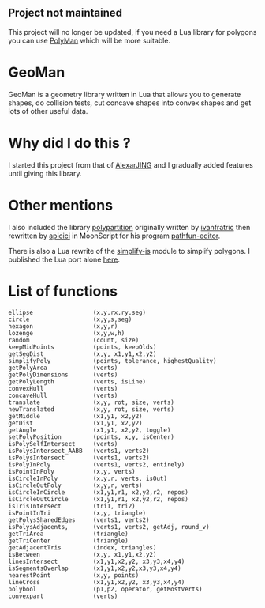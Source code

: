 ## Project not maintained

This project will no longer be updated, if you need a Lua library for polygons you can use [PolyMan](https://github.com/Bigfoot71/PolyMan) which will be more suitable.

# GeoMan

GeoMan is a geometry library written in Lua that allows you to generate shapes, do collision tests, cut concave shapes into convex shapes and get lots of other useful data.

# Why did I do this ?

I started this project from that of [AlexarJING](https://github.com/AlexarJING/polygon/) and I gradually added features until giving this library.

# Other mentions

I also included the library [polypartition](https://github.com/ivanfratric/polypartition) originally written by [ivanfratric](https://github.com/ivanfratric) then rewritten by [apicici](https://github.com/apicici) in MoonScript for his program [pathfun-editor](https://github.com/apicici/pathfun-editor).

There is also a Lua rewrite of the [simplify-js](https://github.com/mourner/simplify-js) module to simplify polygons. I published the Lua port alone [here](https://github.com/Bigfoot71/simplify-lua).

# List of functions

    ellipse                 (x,y,rx,ry,seg)
    circle                  (x,y,s,seg)
    hexagon	                (x,y,r)
    lozenge                 (x,y,w,h)
    random                  (count, size)
    keepMidPoints           (points, keepOlds)
    getSegDist              (x,y, x1,y1,x2,y2)
    simplifyPoly            (points, tolerance, highestQuality)
    getPolyArea    	        (verts)
    getPolyDimensions       (verts)
    getPolyLength           (verts, isLine)
    convexHull              (verts)
    concaveHull             (verts)
    translate   	        (x,y, rot, size, verts)
    newTranslated           (x,y, rot, size, verts)
    getMiddle               (x1,y1, x2,y2)
    getDist                 (x1,y1, x2,y2)
    getAngle                (x1,y1, x2,y2, toggle)
    setPolyPosition         (points, x,y, isCenter)
    isPolySelfIntersect     (verts)
    isPolysIntersect_AABB   (verts1, verts2)
    isPolysIntersect        (verts1, verts2)
    isPolyInPoly            (verts1, verts2, entirely)
    isPointInPoly           (x,y, verts)
    isCircleInPoly          (x,y,r, verts, isOut)
    isCircleOutPoly         (x,y,r, verts)
    isCircleInCircle        (x1,y1,r1, x2,y2,r2, repos)
    isCircleOutCircle       (x1,y1,r1, x2,y2,r2, repos)
    isTrisIntersect         (tri1, tri2)
    isPointInTri            (x,y, triangle)
    getPolysSharedEdges     (verts1, verts2)
    isPolysAdjacents,       (verts1, verts2, getAdj, round_v)
    getTriArea              (triangle)
    getTriCenter            (triangle)
    getAdjacentTris         (index, triangles)
    isBetween               (x,y, x1,y1,x2,y2)
    linesIntersect          (x1,y1,x2,y2, x3,y3,x4,y4)
    isSegmentsOverlap       (x1,y1,x2,y2,x3,y3,x4,y4)
    nearestPoint            (x,y, points)
    lineCross               (x1,y1,x2,y2, x3,y3,x4,y4)
    polybool                (p1,p2, operator, getMostVerts)
    convexpart              (verts)
